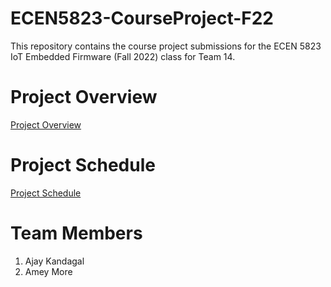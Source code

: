 # ECEN5823-CourseProject-F22

This repository contains the course project submissions for the ECEN 5823 IoT Embedded Firmware (Fall 2022) class for Team 14.

# Project Overview

[Project Overview][1]

[1]:https://github.com/CU-ECEN-5823/ecen5823-courseproject-ameyflash/wiki/Project-Overview

# Project Schedule

[Project Schedule][2]

[2]:https://github.com/CU-ECEN-5823/ecen5823-courseproject-ameyflash/wiki/Project-Schedule

# Team Members

1. Ajay Kandagal
2. Amey More
